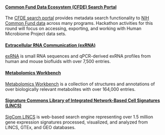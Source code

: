 #### [Common Fund Data Ecosystem (CFDE) Search Portal](https://app.nih-cfde.org/)

The [CFDE search portal](https://app.nih-cfde.org/) provides metadata
search functionality to
[NIH Common Fund data](https://commonfund.nih.gov/) across many
programs. Hackathon activities for this round will focus on accessing,
exporting, and working with Human Microbiome Project data sets.

#### [Extracellular RNA Communication (exRNA)](https://exrna-atlas.org/)

[exRNA](https://exrna-atlas.org/) is small RNA sequences and qPCR-derived exRNA profiles from human and mouse biofluids with over 7,500 entries.

#### [Metabolomics Workbench](https://www.metabolomicsworkbench.org/)

[Metabolomics Workbench](https://www.metabolomicsworkbench.org/) is a collection of structures and annotations of over biologically relevant metabolites with over 164,000 entries.

#### [Signature Commons Library of Integrated Network-Based Cell Signatures (LINCS)](https://maayanlab.cloud/sigcom-lincs/#/SignatureSearch/UpDown)

[SigCom LINCS](https://maayanlab.cloud/sigcom-lincs/#/SignatureSearch/UpDown) is web-based search engine representing over 1.5 million gene expression signatures processed, visualized, and analyzed from LINCS, GTEx, and GEO databases.
